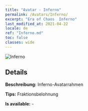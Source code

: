 ```yaml
---
title: "Avatar - Inferno"
permalink: /Avatars/Inferno/
excerpt: "Era of Chaos  Inferno"
last_modified_at: 2021-04-22
locale: de
ref: "Inferno.md"
toc: false
classes: wide
---
```

 ![Inferno](/images/a/avatarFrame_3.png)

## Details

 **Beschreibung:** Inferno-Avatarrahmen 

 **Tips:** Fraktionsbelohnung 

 **Is available:**  - 

